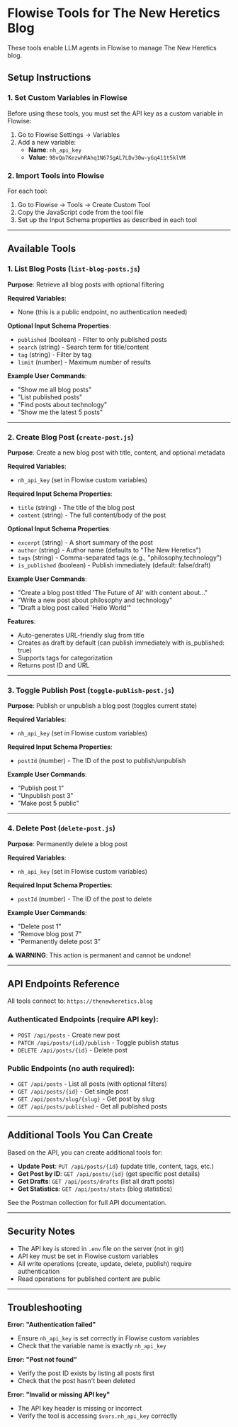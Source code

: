 # Flowise Tools for The New Heretics Blog

These tools enable LLM agents in Flowise to manage The New Heretics blog.

## Setup Instructions

### 1. Set Custom Variables in Flowise

Before using these tools, you must set the API key as a custom variable in Flowise:

1. Go to Flowise Settings → Variables
2. Add a new variable:
   - **Name**: `nh_api_key`
   - **Value**: `98vQa7KezwhRAhq1N67SgAL7LDv30w-yGq411t5klVM`

### 2. Import Tools into Flowise

For each tool:
1. Go to Flowise → Tools → Create Custom Tool
2. Copy the JavaScript code from the tool file
3. Set up the Input Schema properties as described in each tool

---

## Available Tools

### 1. List Blog Posts (`list-blog-posts.js`)

**Purpose**: Retrieve all blog posts with optional filtering

**Required Variables**:
- None (this is a public endpoint, no authentication needed)

**Optional Input Schema Properties**:
- `published` (boolean) - Filter to only published posts
- `search` (string) - Search term for title/content
- `tag` (string) - Filter by tag
- `limit` (number) - Maximum number of results

**Example User Commands**:
- "Show me all blog posts"
- "List published posts"
- "Find posts about technology"
- "Show me the latest 5 posts"

---

### 2. Create Blog Post (`create-post.js`)

**Purpose**: Create a new blog post with title, content, and optional metadata

**Required Variables**:
- `nh_api_key` (set in Flowise custom variables)

**Required Input Schema Properties**:
- `title` (string) - The title of the blog post
- `content` (string) - The full content/body of the post

**Optional Input Schema Properties**:
- `excerpt` (string) - A short summary of the post
- `author` (string) - Author name (defaults to "The New Heretics")
- `tags` (string) - Comma-separated tags (e.g., "philosophy,technology")
- `is_published` (boolean) - Publish immediately (default: false/draft)

**Example User Commands**:
- "Create a blog post titled 'The Future of AI' with content about..."
- "Write a new post about philosophy and technology"
- "Draft a blog post called 'Hello World'"

**Features**:
- Auto-generates URL-friendly slug from title
- Creates as draft by default (can publish immediately with is_published: true)
- Supports tags for categorization
- Returns post ID and URL

---

### 3. Toggle Publish Post (`toggle-publish-post.js`)

**Purpose**: Publish or unpublish a blog post (toggles current state)

**Required Variables**:
- `nh_api_key` (set in Flowise custom variables)

**Required Input Schema Properties**:
- `postId` (number) - The ID of the post to publish/unpublish

**Example User Commands**:
- "Publish post 1"
- "Unpublish post 3"
- "Make post 5 public"

---

### 4. Delete Post (`delete-post.js`)

**Purpose**: Permanently delete a blog post

**Required Variables**:
- `nh_api_key` (set in Flowise custom variables)

**Required Input Schema Properties**:
- `postId` (number) - The ID of the post to delete

**Example User Commands**:
- "Delete post 1"
- "Remove blog post 7"
- "Permanently delete post 3"

**⚠️ WARNING**: This action is permanent and cannot be undone!

---

## API Endpoints Reference

All tools connect to: `https://thenewheretics.blog`

### Authenticated Endpoints (require API key):
- `POST /api/posts` - Create new post
- `PATCH /api/posts/{id}/publish` - Toggle publish status
- `DELETE /api/posts/{id}` - Delete post

### Public Endpoints (no auth required):
- `GET /api/posts` - List all posts (with optional filters)
- `GET /api/posts/{id}` - Get single post
- `GET /api/posts/slug/{slug}` - Get post by slug
- `GET /api/posts/published` - Get all published posts

---

## Additional Tools You Can Create

Based on the API, you can create additional tools for:

- **Update Post**: `PUT /api/posts/{id}` (update title, content, tags, etc.)
- **Get Post by ID**: `GET /api/posts/{id}` (get specific post details)
- **Get Drafts**: `GET /api/posts/drafts` (list all draft posts)
- **Get Statistics**: `GET /api/posts/stats` (blog statistics)

See the Postman collection for full API documentation.

---

## Security Notes

- The API key is stored in `.env` file on the server (not in git)
- API key must be set in Flowise custom variables
- All write operations (create, update, delete, publish) require authentication
- Read operations for published content are public

---

## Troubleshooting

**Error: "Authentication failed"**
- Ensure `nh_api_key` is set correctly in Flowise custom variables
- Check that the variable name is exactly `nh_api_key`

**Error: "Post not found"**
- Verify the post ID exists by listing all posts first
- Check that the post hasn't been deleted

**Error: "Invalid or missing API key"**
- The API key header is missing or incorrect
- Verify the tool is accessing `$vars.nh_api_key` correctly
